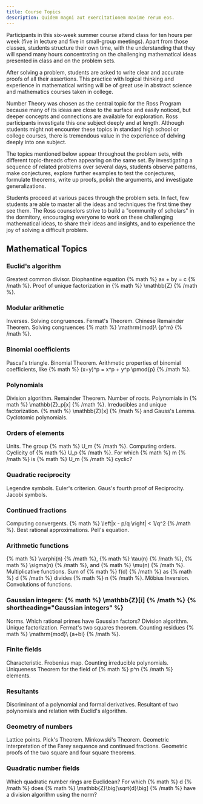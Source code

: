 ```yaml
---
title: Course Topics
description: Quidem magni aut exercitationem maxime rerum eos.
---
```


Participants in this six-week summer course attend class 
for ten hours per week (five in lecture and five in small-group meetings). 
Apart from those classes, students structure their own time, 
with the understanding that they will spend many hours concentrating 
on the challenging mathematical ideas presented in class and on the problem sets.

After solving a problem, students are asked to write clear and accurate proofs 
of all their assertions. This practice with logical thinking and experience 
in mathematical writing will be of great use in abstract science and mathematics courses taken in college.

Number Theory was chosen as the central topic for the Ross Program because many of its ideas 
are close to the surface and easily noticed, but deeper concepts and connections 
are available for exploration. Ross participants investigate this _one_ subject deeply 
and at length. Although students might not encounter these topics in standard high school 
or college courses, there is tremendous value in the experience of delving deeply into one subject.

The topics mentioned below appear throughout the problem sets, with different topic-threads 
often appearing on the same set. By investigating a sequence of related problems over several days, 
students observe patterns, make conjectures, explore further examples to test the conjectures, 
formulate theorems, write up proofs, polish the arguments, and investigate generalizations.

Students proceed at various paces through the problem sets. In fact, few students are able to master all the ideas and techniques the first time they see them. The Ross counselors 
strive to build a "community of scholars" in the dormitory, encouraging everyone to work 
on these challenging mathematical ideas, to share their ideas and insights, and to experience 
the joy of solving a difficult problem.

## Mathematical Topics

### Euclid's algorithm

Greatest common divisor. Diophantine equation {% math %} ax + by = c {% /math %}. Proof of unique factorization in {% math %} \mathbb{Z} {% /math %}.

### Modular arithmetic

Inverses. Solving congruences. Fermat's Theorem. Chinese Remainder Theorem. Solving congruences {% math %} \mathrm{mod}\ {p^m} {% /math %}.

### Binomial coefficients

Pascal's triangle. Binomial Theorem. Arithmetic properties of binomial coefficients, like {% math %} (x+y)^p = x^p + y^p \pmod{p} {% /math %}.

### Polynomials

Division algorithm. Remainder Theorem. Number of roots. Polynomials in {% math %} \mathbb{Z}_p[x] {% /math %}. Irreducibles and unique factorization. {% math %} \mathbb{Z}[x] {% /math %} and Gauss's Lemma. Cyclotomic polynomials.

### Orders of elements

Units. The group {% math %} U_m {% /math %}. Computing orders. Cyclicity of {% math %} U_p {% /math %}. For which {% math %} m {% /math %} is {% math %} U_m {% /math %} cyclic?

### Quadratic reciprocity

Legendre symbols. Euler's criterion. Gaus's fourth proof of Reciprocity. Jacobi symbols.

### Continued fractions

Computing convergents. {% math %} \left|x - p/q \right| < 1/q^2 {% /math %}. Best rational approximations. Pell's equation.

### Arithmetic functions

{% math %} \varphi(n) {% /math %}, {% math %} \tau(n) {% /math %}, {% math %} \sigma(n) {% /math %}, and {% math %} \mu(n) {% /math %}. Multiplicative functions. Sum of {% math %} f(d) {% /math %} as {% math %} d {% /math %} divides {% math %} n {% /math %}. Möbius Inversion. Convolutions of functions.

### Gaussian integers: {% math %} \mathbb{Z}[i] {% /math %} {% shortheading="Gaussian integers" %}

Norms. Which rational primes have Gaussian factors? Division algorithm. Unique factorization. Fermat's two squares theorem. Counting residues {% math %} \mathrm{mod}\ {a+bi} {% /math %}.

### Finite fields

Characteristic. Frobenius map. Counting irreducible polynomials. Uniqueness Theorem for the field of {% math %} p^n {% /math %} elements.

### Resultants

Discriminant of a polynomial and formal derivatives. Resultant of two polynomials and relation with Euclid's algorithm.

### Geometry of numbers

Lattice points. Pick's Theorem. Minkowski's Theorem. Geometric interpretation of the Farey sequence and continued fractions. Geometric proofs of the two square and four square theorems.

### Quadratic number fields

Which quadratic number rings are Euclidean? For which {% math %} d {% /math %} does {% math %} \mathbb{Z}\big[\sqrt{d}\big] {% /math %} have a division algorithm using the norm?